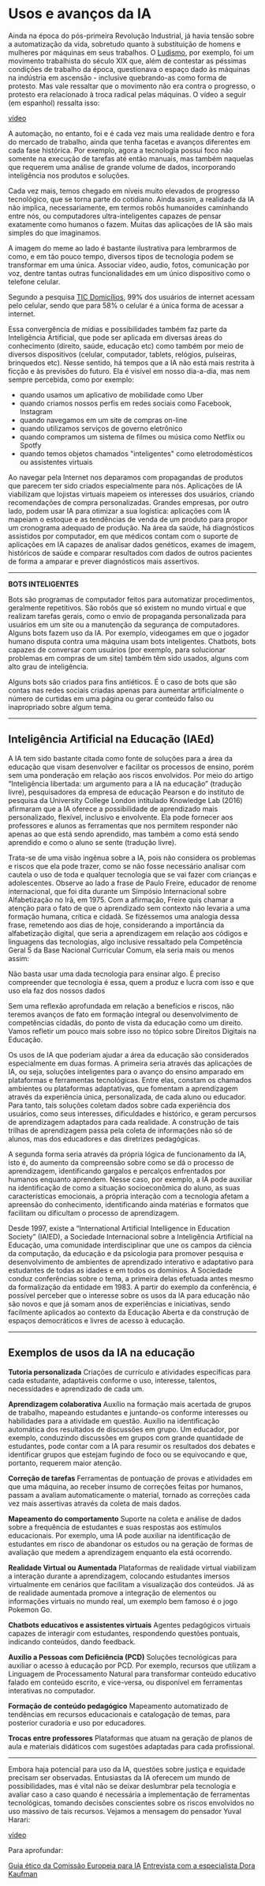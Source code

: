 # Usos e avanços da IA 

Ainda na época do pós-primeira Revolução Industrial, já havia tensão sobre a automatização da vida, sobretudo quanto à substituição de homens e mulheres por máquinas em seus trabalhos. O [Ludismo](https://pt.wikipedia.org/wiki/Ludismo), por exemplo, foi um movimento trabalhista do século XIX que, além de contestar as péssimas condições de trabalho da época, questionava o espaço dado às máquinas na indústria em ascensão - inclusive quebrando-as como forma de protesto. Mas vale ressaltar que o movimento não era contra o progresso, o protesto era relacionado à troca radical pelas máquinas. O vídeo a seguir (em espanhol) ressalta isso: 

[vídeo](https://youtu.be/zfOWf9DMfAk)

A automação, no entanto, foi e é cada vez mais uma realidade dentro e fora do mercado de trabalho, ainda que tenha facetas e avanços diferentes em cada fase histórica. Por exemplo, agora a tecnologia possui foco não somente na execução de tarefas até então manuais, mas também naquelas que requerem uma análise de grande volume de dados, incorporando inteligência nos produtos e soluções. 

Cada vez mais, temos chegado em níveis muito elevados de progresso tecnológico, que se torna parte do cotidiano. Ainda assim, a realidade da IA não implica, necessariamente, em termos robôs humanoides caminhando entre nós, ou computadores ultra-inteligentes capazes de pensar exatamente como humanos o fazem. Muitas das aplicações de IA são mais simples do que imaginamos. 

A imagem do meme ao lado é bastante ilustrativa para lembrarmos de como, e em tão pouco tempo, diversos tipos de tecnologia podem se transformar em uma única. Associar vídeo, audio, fotos, comunicação por voz, dentre tantas outras funcionalidades em um único dispositivo como o telefone celular. 

Segundo a pesquisa [TIC Domicílios](https://www.nic.br/noticia/releases/tres-em-cada-quatro-brasileiros-ja-utilizam-a-internet-aponta-pesquisa-tic-domicilios-2019/),  99% dos usuários de internet acessam pelo celular, sendo que para 58% o celular é a única forma de acessar a internet. 

Essa convergência de mídias e possibilidades também faz parte da Inteligência Artificial, que pode ser aplicada em diversas áreas do conhecimento (direito, saúde, educação etc) como também por meio de diversos dispositivos (celular, computador, tablets, relógios, pulseiras, brinquedos etc).  Nesse sentido, há tempos que a IA não está mais restrita à ficção e às previsões do futuro. Ela é visível em nosso dia-a-dia, mas nem sempre percebida, como por exemplo:

* quando usamos um aplicativo de mobilidade como Uber 
* quando criamos nossos perfis em redes sociais como Facebook, Instagram 
* quando navegamos em um site de compras on-line
* quando utilizamos serviços de governo eletrônico
* quando compramos um sistema de filmes ou música como Netflix ou Spotfy 
* quando temos objetos chamados "inteligentes" como eletrodomésticos ou assistentes virtuais

Ao navegar pela Internet nos deparamos com propagandas de produtos que parecem ter sido criados especialmente para nós. Aplicações de IA viabilizam que lojistas virtuais mapeiem os interesses dos usuários, criando recomendações de compra personalizadas. Grandes empresas, por outro lado, podem usar IA para otimizar a sua logística: aplicações com IA mapeiam o estoque e as tendências de venda de um produto para propor um cronograma adequado de produção. Na área da saúde, há diagnósticos assistidos por computador, em que médicos contam com o suporte de aplicações em IA capazes de analisar dados genéticos, exames de imagem, históricos de saúde e comparar resultados com dados de outros pacientes de forma a amparar e prever diagnósticos mais assertivos.

***
**BOTS INTELIGENTES**

Bots são programas de computador feitos para automatizar procedimentos, geralmente repetitivos. São robôs que só existem no mundo virtual e que realizam tarefas gerais, como o envio de propaganda personalizada para usuários em um site ou a manutenção da segurança de computadores. Alguns bots fazem uso da IA. Por exemplo, videogames em que o jogador humano disputa contra uma máquina usam bots inteligentes. Chatbots, bots capazes de conversar com usuários (por exemplo, para solucionar problemas em compras de um site) também têm sido usados, alguns com alto grau de inteligência.

Alguns bots são criados para fins antiéticos. É o caso de bots que são contas nas redes sociais criadas apenas para aumentar artificialmente o número de curtidas em uma página ou gerar conteúdo falso ou inapropriado sobre algum tema.

***

## Inteligência Artificial na Educação (IAEd)

A IA tem sido bastante citada como fonte de soluções para a área da educação que visam desenvolver e facilitar os  processos de ensino, porém sem uma ponderação em relação aos riscos envolvidos.  Por meio do artigo “Inteligência libertada: um argumento para a IA na educação” (tradução livre), pesquisadores da empresa de educação Pearson e do instituto de pesquisa da University College London intitulado Knowledge Lab (2016) afirmaram que a IA oferece a possibilidade de aprendizado mais personalizado, flexível, inclusivo e envolvente. Ela pode fornecer aos professores e alunos as ferramentas que nos permitem responder não apenas ao que está sendo aprendido, mas também a como está sendo aprendido e como o aluno se sente (tradução livre). 

Trata-se de uma visão ingênua sobre a IA, pois não considera os problemas e riscos que ela pode trazer, como se não fosse necessário analisar com cautela o uso de toda e qualquer tecnologia que se vai fazer com crianças e adolescentes. Observe ao lado a frase de Paulo Freire, educador de renome internacional, que foi dita durante um Simpósio Internacional sobre Alfabetização no Irã, em 1975. Com a afirmação, Freire quis chamar a atenção para o fato de que o aprendizado sem contexto não levaria a uma formação humana, crítica e cidadã. Se fizéssemos uma analogia dessa frase, remetendo aos dias de hoje, considerando a importância da alfabetização digital, que seria a aprendizagem em relação aos códigos e linguagens das tecnologias, algo inclusive ressaltado pela Competência Geral 5 da Base Nacional Curricular Comum, ela seria mais ou menos assim: 

Não basta usar uma dada tecnologia para ensinar algo. É preciso compreender que tecnologia é essa, quem a produz e lucra com isso e que uso ela faz dos nossos dados 

Sem uma reflexão aprofundada em relação a benefícios e riscos, não teremos avanços de fato em formação integral ou desenvolvimento de competências cidadãs, do ponto de vista da educação como um direito.  Vamos refletir um pouco mais sobre isso no tópico sobre Direitos Digitais na Educação. 

Os usos de IA que poderiam ajudar a área da educação são considerados especialmente em duas formas. A primeira seria através das aplicações de IA, ou seja, soluções inteligentes para o avanço do ensino amparado em plataformas e ferramentas tecnológicas. Entre elas, constam os chamados ambientes ou plataformas adaptativas, que fomentam a aprendizagem através da experiência única, personalizada, de cada aluno ou educador. Para tanto, tais soluções coletam dados sobre cada experiência dos usuários, como seus interesses, dificuldades e histórico, e geram percursos de aprendizagem adaptados para cada realidade. A construção de tais trilhas de aprendizagem passa pela coleta de informações não só de alunos, mas dos educadores e das diretrizes pedagógicas. 

A segunda forma seria através da própria lógica de funcionamento da IA, isto é, do aumento da compreensão sobre como se dá o processo de aprendizagem, identificando gargalos e percalços enfrentados por humanos enquanto aprendem. Nesse caso, por exemplo, a IA pode auxiliar na identificação de como a situação socioeconômica do aluno, as suas características emocionais, a própria interação com a tecnologia afetam a apreensão do conhecimento, identificando ainda matérias e formatos que facilitam ou dificultam o processo de aprendizagem. 

Desde 1997, existe a “International Artificial Intelligence in Education Society” (IAIED), a Sociedade Internacional sobre a Inteligência Artificial na Educação, uma comunidade interdisciplinar que une os campos da ciência da computação, da educação e da psicologia para promover pesquisa e desenvolvimento de ambientes de aprendizado interativo e adaptativo para estudantes de todas as idades e em todos os domínios. A Sociedade conduz conferências sobre o tema, a primeira delas efetuada antes mesmo da formalização da entidade em 1983. A partir do exemplo da conferência, é possível perceber que o interesse sobre os usos da IA para educação não são novos e que já somam anos de experiências e iniciativas, sendo facilmente aplicados ao contexto da Educação Aberta e da construção de espaços democráticos e livres de acesso à educação.

***
## Exemplos de usos da IA na educação

**Tutoria personalizada**
Criações de currículo e atividades específicas para cada estudante, adaptáveis conforme o uso, interesse, talentos, necessidades e aprendizado de cada um.

**Aprendizagem colaborativa**
Auxílio na formação mais acertada de grupos de trabalho, mapeando estudantes e juntando-os conforme interesses ou habilidades para a atividade em questão. Auxílio na identificação automática dos resultados de discussões em grupo. Um educador, por exemplo, conduzindo discussões em grupos com grande quantidade de estudantes, pode contar com a IA para resumir os resultados dos debates e identificar grupos que estejam fugindo de foco ou se equivocando e que, portanto, requerem maior atenção.

**Correção de tarefas**
Ferramentas de pontuação de provas e atividades em que uma máquina, ao receber insumo de correções feitas por humanos, passam a avaliam automaticamente o material, tornado as correções cada vez mais assertivas através da coleta de mais dados.

**Mapeamento do comportamento**
Suporte na coleta e análise de dados sobre a frequência de estudantes e suas respostas aos estímulos educacionais. Por exemplo, uma IA pode auxiliar na identificação de estudantes em risco de abandonar os estudos ou na geração de formas de avaliação que medem a aprendizagem enquanto ela está ocorrendo.

**Realidade Virtual ou Aumentada**
Plataformas de realidade virtual  viabilizam a interação durante a aprendizagem, colocando estudantes imersos virtualmente em cenários que facilitam a visualização dos conteúdos. Já as de realidade aumentada promove a integração de elementos ou informações virtuais no mundo real, um exemplo bem famoso é o jogo Pokemon Go.

**Chatbots educativos e assistentes virtuais**
Agentes pedagógicos virtuais capazes de interagir com estudantes, respondendo questões pontuais, indicando conteúdos, dando feedback.

**Auxílio a Pessoas com Deficiência (PCD)**
Soluções tecnológicas para auxiliar o acesso à educação por PCD. Por exemplo, recursos que utilizam a Linguagem de Processamento Natural para transformar conteúdo educativo falado em conteúdo escrito, e vice-versa, ou disponível em ferramentas interativas no computador.

**Formação de conteúdo pedagógico**
Mapeamento automatizado de tendências em recursos educacionais e catalogação de temas, para posterior curadoria e uso por educadores.

**Trocas entre professores**
Plataformas que atuam na geração de planos de aula e materiais didáticos com sugestões adaptadas para cada profissional.

***

Embora haja  potencial para uso da IA, questões sobre justiça e equidade precisam ser observadas. Entusiastas da IA oferecem um mundo de possibilidades, mas é vital não se deixar deslumbrar pela tecnologia e avaliar caso a caso quando é necessária a implementação de ferramentas tecnológicas, tomando decisões conscientes sobre os riscos envolvidos no uso massivo de tais recursos. Vejamos a mensagem do pensador Yuval Harari:  

[vídeo](https://youtu.be/LkwHEw8NJd4)

Para aprofundar:

[Guia ético da Comissão Europeia para IA](https://www.publico.pt/2019/04/09/tecnologia/noticia/comissao-europeia-lanca-guia-etico-inteligencia-artificial-1868540)
[Entrevista com a especialista Dora Kaufman](http://www.ihu.unisinos.br/599769-a-relacao-entre-o-homem-e-a-tecnica-e-o-alicerce-para-projetar-o-futuro-civilizatorio-entrevista-especial-com-dora-kaufman)